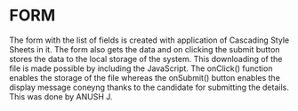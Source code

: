 # FORM
The form with the list of fields is created with application of Cascading Style Sheets in it. The form also gets the data and on clicking the submit button stores the data to the local storage of the system. This downloading of the file is made possible by including the JavaScript. The onClick() function enables the storage of the file whereas the onSubmit() button enables the display message coneyng thanks to the candidate for submitting the details. 
This was done by ANUSH J.
